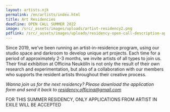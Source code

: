```yaml
---
layout: artists.njk
permalink: /en/artists/index.html
title: Art Residencies
deadline: OPEN CALL SUMMER 2022
image: /src/_assets/images/uploads/artist-residency2.png
pdflink: /src/_assets/images/uploads/residency-open-call-description-application-form-summer22.pdf
---
```

Since 2019, we’ve been running an artist-in-residence program, using our studio space and darkroom to develop unique art projects. Each time for a period of approximately 2-3 months, we invite artists of all types to join us. Their final exhibition at Officina Neukölln is not only the result of their own research and experimentation, but also of a collaboration with our members who supports the resident artists throughout their creative process.

*Wanna join us for the next residency? Please download the application form and send it back to [residency.officina@gmail.com](mailto:residency.officina@gmail.com)*

FOR THIS SUMMER RESIDENCY, ONLY APPLICATIONS FROM ARTIST IN EXILE WILL BE ACCEPTED